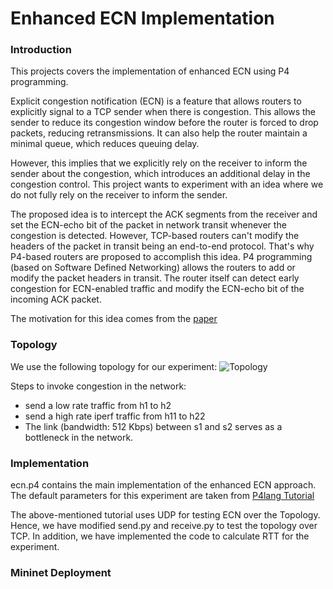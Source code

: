 # Enhanced ECN Implementation

### Introduction

This projects covers the implementation of enhanced ECN using P4 programming. 

Explicit congestion notification (ECN) is a feature that allows routers
to explicitly signal to a TCP sender when there is congestion. 
This allows the sender to reduce its congestion window before the
router is forced to drop packets, reducing retransmissions. 
It can also help the router maintain a minimal queue, 
which reduces queuing delay.

However, this implies that we explicitly rely on the receiver 
to inform the sender about the congestion,
which introduces an additional delay in the congestion control. 
This project wants to experiment with an idea where we do not fully 
rely on the receiver to inform the sender. 

The proposed idea is to intercept the ACK segments from 
the receiver and set the ECN-echo bit of the packet 
in network transit whenever the congestion is detected. 
However, TCP-based routers can't modify the headers of the 
packet in transit being an end-to-end protocol. 
That's why P4-based routers are proposed to accomplish this idea. 
P4 programming (based on Software Defined Networking) allows 
the routers to add or modify the packet headers in transit. 
The router itself can detect early congestion for ECN-enabled 
traffic and modify the ECN-echo bit of the incoming ACK packet.

The motivation for this idea comes from the [paper](https://ieeexplore.ieee.org/document/9058340/)

### Topology
We use the following topology for our experiment:
![Topology](https://github.com/p4lang/tutorials/blob/master/exercises/ecn/setup.png)

Steps to invoke congestion in the network:
- send a low rate traffic from h1 to h2
- send a high rate iperf traffic from h11 to h22
- The link (bandwidth: 512 Kbps) between s1 and s2 serves as a bottleneck in the network.

### Implementation
ecn.p4 contains the main implementation of the enhanced ECN approach.
The default parameters for this experiment are taken from [P4lang Tutorial](https://github.com/p4lang/tutorials/tree/master/exercises/ecn) 

The above-mentioned tutorial uses UDP for testing ECN over the Topology.
Hence, we have modified send.py and receive.py to test the topology over TCP.
In addition, we have implemented the code to calculate RTT for the experiment.

### Mininet Deployment

